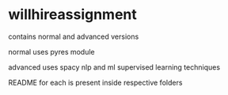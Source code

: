 # willhireassignment

contains normal and advanced versions

normal uses pyres module

advanced uses spacy nlp and ml supervised learning techniques

README for each is present inside respective folders
